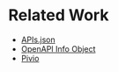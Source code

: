 # Related Work

* [APIs.json](http://apisjson.org/)
* [OpenAPI Info Object](https://github.com/OAI/OpenAPI-Specification/blob/master/versions/3.0.2.md#info-object)
* [Pivio](http://pivio.io/)
